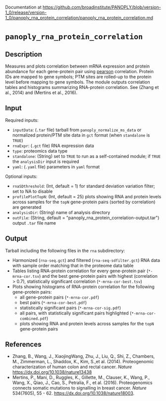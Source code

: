 Documentation at https://github.com/broadinstitute/PANOPLY/blob/version-1_0/release/version-1_0/panoply_rna_protein_correlation/panoply_rna_protein_correlation.md

# ```panoply_rna_protein_correlation```

## Description

Measures and plots correlation between mRNA expression and protein abundance for each gene-protein pair using [pearson](https://www.rdocumentation.org/packages/stats/versions/3.5.1/topics/cor.test) correlation. Protein IDs are mapped to gene symbols; PTM sites are rolled-up to the protein level before mapping to gene symbols. The module outputs correlation tables and histograms summarizing RNA-protein correlation. See (Zhang et al., 2014) and (Mertins et al., 2016).

## Input

Required inputs:

* ```inputData```: (`.tar` file) tarball from ```panoply_normalize_ms_data``` or normalized protein/PTM site data in `gct` format (when `standalone` is `TRUE`)
* ```rnaExpr```: (`.gct` file) RNA expression data
* ```type```: proteomics data type
* ```standalone```: (String) set to ```TRUE``` to run as a self-contained module; if ```TRUE``` the ```analysisDir``` input is required
* ```yaml```: (`.yaml` file) parameters in `yaml` format

Optional inputs:

* ```rnaSDthreshold```: (Int, default = 1) for standard deviation variation filter; set to NA to disable
* ```profilePlotTopN```: (Int, default = 25) plots showing RNA and protein levels across samples for the `topN` gene-protein pairs (sorted by correlation) are generated
* ```analysisDir```: (String) name of analysis directory
* ```outFile```: (String, default = "panoply_rna_protein_correlation-output.tar") output `.tar` file name

## Output

Tarball including the following files in the `rna` subdirectory: 

* Harmonized (`rna-seq.gct`) and filtered (`rna-seq-sdfilter.gct`) RNA data with sample order matching that in the proteome data table
* Tables listing RNA-protein correlation for every gene-protein pair (`*-mrna-cor.tsv`) and the best gene-protein pairs with highest (correlation > 0.7), statistically significant correlation (`*-mrna-cor-best.tsv`)
* Plots showing histograms of RNA-protein correlation for the following gene-protein pairs:
	* all gene-protein pairs (`*-mrna-cor.pdf`)
	* best pairs (`*-mrna-cor-best.pdf`)
	* statistically significant pairs (`*-mrna-cor-sig.pdf`)
	* all pairs, with statistically significant pairs highlighted (`*-mrna-cor-combined.pdf`)
	* plots showing RNA and protein levels across samples for the `topN` gene-protein pairs

## References

* Zhang, B., Wang, J., XiaojingWang, Zhu, J., Liu, Q., Shi, Z., Chambers, M., Zimmerman, L., Shaddox, K., Kim, S.,et al. (2014). Proteogenomic characterization of human colon and rectal cancer. *Nature* https://dx.doi.org/10.1038/nature13438
* Mertins, P., Mani, D., Ruggles, K., Gillette, M., Clauser, K., Wang, P., Wang, X., Qiao, J., Cao, S., Petralia, F., et al. (2016). Proteogenomics connects somatic mutations to signalling in breast cancer. *Nature*  534(7605), 55 - 62. https://dx.doi.org/10.1038/nature18003.
